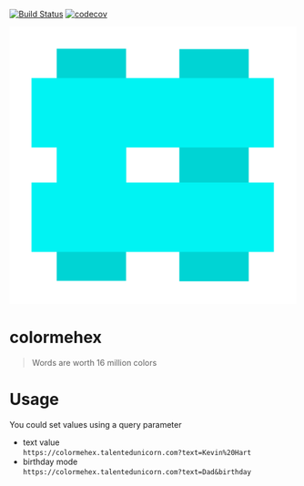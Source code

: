 [![Build Status](https://travis-ci.org/talentedunicorn/colormehex.svg?branch=master)](https://travis-ci.org/talentedunicorn/colormehex)
[![codecov](https://codecov.io/gh/talentedunicorn/colormehex/branch/master/graph/badge.svg)](https://codecov.io/gh/talentedunicorn/colormehex)

![colormehex](src/assets/logo.svg)

# colormehex

> Words are worth 16 million colors

# Usage

You could set values using a query parameter

- text value \
  `https://colormehex.talentedunicorn.com?text=Kevin%20Hart`
- birthday mode \
  `https://colormehex.talentedunicorn.com?text=Dad&birthday`
